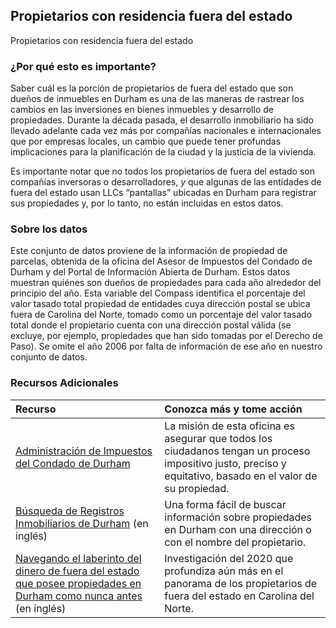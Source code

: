## Propietarios con residencia fuera del estado
Propietarios con residencia fuera del estado

### ¿Por qué esto es importante?
Saber cuál es la porción de propietarios de fuera del estado que son dueños de inmuebles en Durham es una de las maneras de rastrear los cambios en las inversiones en bienes inmuebles y desarrollo de propiedades. Durante la década pasada, el desarrollo inmobiliario ha sido llevado adelante cada vez más por compañías nacionales e internacionales que por empresas locales, un cambio que puede tener profundas implicaciones para la planificación de la ciudad y la justicia de la vivienda. 

Es importante notar que no todos los propietarios de fuera del estado son compañías inversoras o desarrolladores, *y* que algunas de las entidades de fuera del estado usan LLCs “pantallas” ubicadas en Durham para registrar sus propiedades y, por lo tanto, no están incluidas en estos datos.

### Sobre los datos
Este conjunto de datos proviene de la información de propiedad de parcelas, obtenida de la oficina del Asesor de Impuestos del Condado de Durham y del Portal de Información Abierta de Durham. Estos datos muestran quiénes son dueños de propiedades para cada año alrededor del principio del año. Esta variable del Compass identifica el porcentaje del valor tasado total propiedad de entidades cuya dirección postal se ubica fuera de Carolina del Norte, tomado como un porcentaje del valor tasado total donde el propietario cuenta con una dirección postal válida (se excluye, por ejemplo, propiedades que han sido tomadas por el Derecho de Paso). Se omite el año 2006 por falta de información de ese año en nuestro conjunto de datos.

### Recursos Adicionales
|Recurso | Conozca más y tome acción |
|:--- | :--- |
|[Administración de Impuestos del Condado de Durham](http://dconc.gov/government/departments-f-z/tax-administration)| La misión de esta oficina es asegurar que todos los ciudadanos tengan un proceso impositivo justo, preciso y equitativo, basado en el valor de su propiedad.
|[Búsqueda de Registros Inmobiliarios de Durham](https://property.spatialest.com/nc/durham/) (en inglés) |Una forma fácil de buscar información sobre propiedades en Durham con una dirección o con el nombre del propietario.|
|[Navegando el laberinto del dinero de fuera del estado que posee propiedades en Durham como nunca antes](https://indyweek.com/news/durham/durham-out-of-state-ownership-gentrification/) (en inglés) |Investigación del 2020 que profundiza aún más en el panorama de los propietarios de fuera del estado en Carolina del Norte.|
